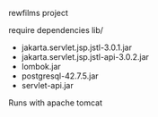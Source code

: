 rewfilms project

require dependencies
lib/
- jakarta.servlet.jsp.jstl-3.0.1.jar
- jakarta.servlet.jsp.jstl-api-3.0.2.jar
- lombok.jar
- postgresql-42.7.5.jar
- servlet-api.jar

Runs with apache tomcat